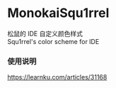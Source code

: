 # MonokaiSqu1rrel
松鼠的 IDE 自定义颜色样式  
Squ1rrel's color scheme for IDE

### 使用说明
https://learnku.com/articles/31168
